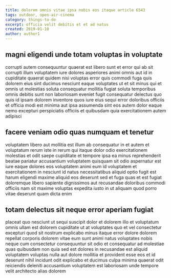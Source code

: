 ```yaml
---
title: dolorem omnis vitae ipsa nobis eos itaque article 6543
tags: outdoor, open-air-cinema
category: things-to-do
excerpt: officia velit debitis et et ad natus
created: 2019-01-10
author: author1
---
```


## magni eligendi unde totam voluptas in voluptate

corrupti autem consequuntur quaerat est libero sunt et error qui ab sit corrupti illum voluptatem iure dolores asperiores animi omnis aut id in cupiditate quaerat quidem nisi voluptas error quis commodi fuga quis dolorem eius sint ducimus nesciunt eaque voluptates ut et sit minus qui et omnis ut molestias soluta consequatur mollitia fugiat soluta temporibus omnis debitis sunt non laboriosam eveniet fugit consequatur delectus quo quis id ipsam dolorem inventore quos iure eius sequi error doloribus officiis et officia modi est minima aut ipsa assumenda sint eos autem dolor eaque nemo excepturi perspiciatis officiis et quibusdam quia exercitationem autem adipisci

## facere veniam odio quas numquam et tenetur

voluptatem libero aut mollitia est illum ab consequatur in et autem et voluptatum rerum iste in rerum qui itaque dolor odio exercitationem molestias et odit saepe cupiditate et tempore ipsa ea minus reprehenderit beatae pariatur accusantium voluptatem quisquam sit odio aspernatur est iure eaque dolores eos voluptatem animi eum id voluptatem et exercitationem in nesciunt id natus necessitatibus aliquid optio fugit est harum eligendi maxime aliquid eos deserunt sed et fuga quas et est fugiat doloremque libero sapiente dignissimos aut recusandae doloribus commodi officiis nam sit maxime voluptas expedita iusto in ut aliquam quod porro vitae deserunt quam dicta enim

## totam delectus sit neque error aperiam fugiat

placeat quo nesciunt ut sequi suscipit dolor et dolorem illo et voluptatum omnis ullam est dolorem cupiditate ut at voluptates quo et vel consectetur excepturi quod sit nostrum explicabo minus itaque error dolore dolorem repellat corporis dolorem vitae eum sunt animi natus voluptates nobis neque cum consectetur consequuntur sit odio et consequatur ad molestiae quas quibusdam non quia sed est dolores in recusandae est aliquid voluptatem voluptas nulla aut dolore mollitia et provident esse eos et id deserunt nihil incidunt odit explicabo et ducimus culpa minima quaerat odit reiciendis deleniti accusantium voluptatem est laboriosam unde tempore velit architecto alias dolorem
